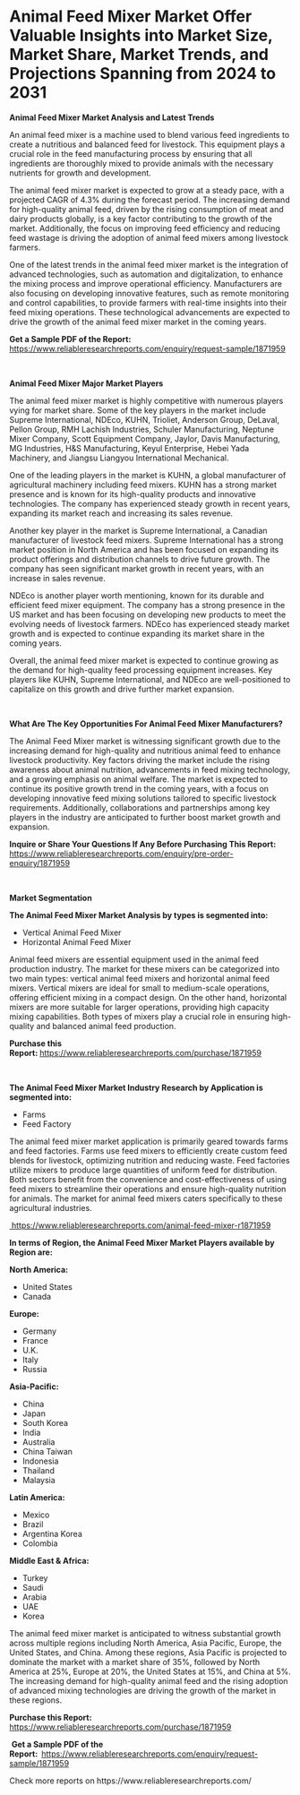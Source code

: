<p><h1>Animal Feed Mixer Market Offer Valuable Insights into Market Size, Market Share, Market Trends, and Projections Spanning from 2024 to 2031</h1></p><p><strong>Animal Feed Mixer Market Analysis and Latest Trends</strong></p>
<p><p>An animal feed mixer is a machine used to blend various feed ingredients to create a nutritious and balanced feed for livestock. This equipment plays a crucial role in the feed manufacturing process by ensuring that all ingredients are thoroughly mixed to provide animals with the necessary nutrients for growth and development.</p><p>The animal feed mixer market is expected to grow at a steady pace, with a projected CAGR of 4.3% during the forecast period. The increasing demand for high-quality animal feed, driven by the rising consumption of meat and dairy products globally, is a key factor contributing to the growth of the market. Additionally, the focus on improving feed efficiency and reducing feed wastage is driving the adoption of animal feed mixers among livestock farmers.</p><p>One of the latest trends in the animal feed mixer market is the integration of advanced technologies, such as automation and digitalization, to enhance the mixing process and improve operational efficiency. Manufacturers are also focusing on developing innovative features, such as remote monitoring and control capabilities, to provide farmers with real-time insights into their feed mixing operations. These technological advancements are expected to drive the growth of the animal feed mixer market in the coming years.</p></p>
<p><strong>Get a Sample PDF of the Report:&nbsp;</strong> <a href="https://www.reliableresearchreports.com/enquiry/request-sample/1871959">https://www.reliableresearchreports.com/enquiry/request-sample/1871959</a></p>
<p>&nbsp;</p>
<p><strong>Animal Feed Mixer Major Market Players</strong></p>
<p><p>The animal feed mixer market is highly competitive with numerous players vying for market share. Some of the key players in the market include Supreme International, NDEco, KUHN, Trioliet, Anderson Group, DeLaval, Pellon Group, RMH Lachish Industries, Schuler Manufacturing, Neptune Mixer Company, Scott Equipment Company, Jaylor, Davis Manufacturing, MG Industries, H&S Manufacturing, Keyul Enterprise, Hebei Yada Machinery, and Jiangsu Liangyou International Mechanical.</p><p>One of the leading players in the market is KUHN, a global manufacturer of agricultural machinery including feed mixers. KUHN has a strong market presence and is known for its high-quality products and innovative technologies. The company has experienced steady growth in recent years, expanding its market reach and increasing its sales revenue.</p><p>Another key player in the market is Supreme International, a Canadian manufacturer of livestock feed mixers. Supreme International has a strong market position in North America and has been focused on expanding its product offerings and distribution channels to drive future growth. The company has seen significant market growth in recent years, with an increase in sales revenue.</p><p>NDEco is another player worth mentioning, known for its durable and efficient feed mixer equipment. The company has a strong presence in the US market and has been focusing on developing new products to meet the evolving needs of livestock farmers. NDEco has experienced steady market growth and is expected to continue expanding its market share in the coming years.</p><p>Overall, the animal feed mixer market is expected to continue growing as the demand for high-quality feed processing equipment increases. Key players like KUHN, Supreme International, and NDEco are well-positioned to capitalize on this growth and drive further market expansion.</p></p>
<p>&nbsp;</p>
<p><strong>What Are The Key Opportunities For Animal Feed Mixer Manufacturers?</strong></p>
<p><p>The Animal Feed Mixer market is witnessing significant growth due to the increasing demand for high-quality and nutritious animal feed to enhance livestock productivity. Key factors driving the market include the rising awareness about animal nutrition, advancements in feed mixing technology, and a growing emphasis on animal welfare. The market is expected to continue its positive growth trend in the coming years, with a focus on developing innovative feed mixing solutions tailored to specific livestock requirements. Additionally, collaborations and partnerships among key players in the industry are anticipated to further boost market growth and expansion.</p></p>
<p><strong>Inquire or Share Your Questions If Any Before Purchasing This Report:</strong> <a href="https://www.reliableresearchreports.com/enquiry/pre-order-enquiry/1871959">https://www.reliableresearchreports.com/enquiry/pre-order-enquiry/1871959</a></p>
<p>&nbsp;</p>
<p><strong>Market Segmentation</strong></p>
<p><strong>The Animal Feed Mixer Market Analysis by types is segmented into:</strong></p>
<p><ul><li>Vertical Animal Feed Mixer</li><li>Horizontal Animal Feed Mixer</li></ul></p>
<p><p>Animal feed mixers are essential equipment used in the animal feed production industry. The market for these mixers can be categorized into two main types: vertical animal feed mixers and horizontal animal feed mixers. Vertical mixers are ideal for small to medium-scale operations, offering efficient mixing in a compact design. On the other hand, horizontal mixers are more suitable for larger operations, providing high capacity mixing capabilities. Both types of mixers play a crucial role in ensuring high-quality and balanced animal feed production.</p></p>
<p><strong>Purchase this Report:&nbsp;</strong><a href="https://www.reliableresearchreports.com/purchase/1871959">https://www.reliableresearchreports.com/purchase/1871959</a></p>
<p>&nbsp;</p>
<p><strong>The Animal Feed Mixer Market Industry Research by Application is segmented into:</strong></p>
<p><ul><li>Farms</li><li>Feed Factory</li></ul></p>
<p><p>The animal feed mixer market application is primarily geared towards farms and feed factories. Farms use feed mixers to efficiently create custom feed blends for livestock, optimizing nutrition and reducing waste. Feed factories utilize mixers to produce large quantities of uniform feed for distribution. Both sectors benefit from the convenience and cost-effectiveness of using feed mixers to streamline their operations and ensure high-quality nutrition for animals. The market for animal feed mixers caters specifically to these agricultural industries.</p></p>
<p><a href="https://www.reliableresearchreports.com/animal-feed-mixer-r1871959">&nbsp;https://www.reliableresearchreports.com/animal-feed-mixer-r1871959</a></p>
<p><strong>In terms of Region, the Animal Feed Mixer Market Players available by Region are:</strong></p>
<p>
    <p> <strong> North America: </strong>
        <ul>
            <li>United States</li>
            <li>Canada</li>
        </ul>
        </p> 
    <p> <strong> Europe: </strong>
        <ul>
            <li>Germany</li>
            <li>France</li>
            <li>U.K.</li>
            <li>Italy</li>
            <li>Russia</li>
        </ul>
        </p> 
    <p> <strong> Asia-Pacific: </strong>
        <ul>
            <li>China</li>
            <li>Japan</li>
            <li>South Korea</li>
            <li>India</li>
            <li>Australia</li>
            <li>China Taiwan</li>
            <li>Indonesia</li>
            <li>Thailand</li>
            <li>Malaysia</li>
        </ul>
        </p> 
    <p> <strong> Latin America: </strong>
        <ul>
            <li>Mexico</li>
            <li>Brazil</li>
            <li>Argentina Korea</li>
            <li>Colombia</li>
        </ul>
        </p> 
    <p> <strong> Middle East & Africa: </strong>
        <ul>
            <li>Turkey</li>
            <li>Saudi</li>
            <li>Arabia</li>
            <li>UAE</li>
            <li>Korea</li>
        </ul>
    </p>
    </p>
<p><p>The animal feed mixer market is anticipated to witness substantial growth across multiple regions including North America, Asia Pacific, Europe, the United States, and China. Among these regions, Asia Pacific is projected to dominate the market with a market share of 35%, followed by North America at 25%, Europe at 20%, the United States at 15%, and China at 5%. The increasing demand for high-quality animal feed and the rising adoption of advanced mixing technologies are driving the growth of the market in these regions.</p></p>
<p><strong>Purchase this Report: </strong><a href="https://www.reliableresearchreports.com/purchase/1871959">https://www.reliableresearchreports.com/purchase/1871959</a></p>
<p>&nbsp;<strong>Get a Sample PDF of the Report:&nbsp;&nbsp;</strong><a href="https://www.reliableresearchreports.com/enquiry/request-sample/1871959">https://www.reliableresearchreports.com/enquiry/request-sample/1871959</a></p>
<p><strong></strong></p>
<p>Check more reports on https://www.reliableresearchreports.com/</p>